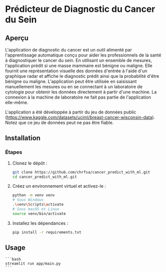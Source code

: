 # Prédicteur de Diagnostic du Cancer du Sein

## Aperçu

L'application de diagnostic du cancer est un outil alimenté par l'apprentissage automatique conçu pour aider les professionnels de la santé à diagnostiquer le cancer du sein. En utilisant un ensemble de mesures, l'application prédit si une masse mammaire est bénigne ou maligne. Elle fournit une représentation visuelle des données d'entrée à l'aide d'un graphique radar et affiche le diagnostic prédit ainsi que la probabilité d'être bénigne ou maligne. L'application peut être utilisée en saisissant manuellement les mesures ou en se connectant à un laboratoire de cytologie pour obtenir les données directement à partir d'une machine. La connexion à la machine de laboratoire ne fait pas partie de l'application elle-même.

L'application a été développée à partir du jeu de données public (https://www.kaggle.com/datasets/uciml/breast-cancer-wisconsin-data). Notez que ce jeu de données peut ne pas être fiable.


## Installation

### Étapes
1. Clonez le dépôt :
    ```bash
    git clone https://github.com/chrfsa/cancer_predict_with_ml.git
    cd cancer_predict_with_ml.git
    ```

2. Créez un environnement virtuel et activez-le :
    ```bash
    python -m venv venv
    # Sous Windows
    .\venv\Scripts\activate
    # Sous macOS et Linux
    source venv/bin/activate
    ```

3. Installez les dépendances :
    ```bash
    pip install -r requirements.txt
    ```

## Usage
    ```bash
    streamlit run app/main.py
    ```
